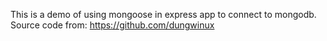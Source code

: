 This is a demo of using mongoose in express app to connect to mongodb. Source code from: https://github.com/dungwinux
